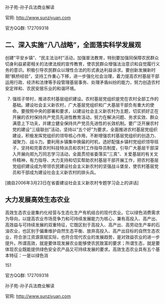 孙子苑-孙子兵法商业解读

官网: http://www.sunziyuan.com

官方QQ群: 172709318

## 二、深入实施“八八战略”，全面落实科学发展观

创建“平安乡镇”、“民主法治村”活动，加强普法教育，特别要加强同保障农民群众切身利益紧密相关的法律法规的宣传教育，使农民群众增强法治意识和自觉履行义务的意识。积极引导农民群众以理性合法的形式表达利益诉求。要创新发展新时期“枫桥经验”，坚持工作重心下移，进一步强化社会治理，着力提高农村基层干部运用行政、经济和法律等手段管理基层事务、处理矛盾纠纷的能力，努力创造农村安定祥和、农民安居乐业的和谐环境。

7. 强班子带村，推进农村基层组织建设。农村基层党组织是党在农村全部工作的基础。建设社会主义新农村，广大基层党组织和广大基层干部负有重大的使命。要按照中央的部署和要求，以建设社会主义新农村为主题，切实抓好正在开展的农村保持共产党员先进性教育活动，努力在解决问题、务求实效、群众满意上下功夫，并建立健全保持共产党员先进性的长效机制。要广泛开展农村党的建设“三级联创”活动，坚持以“五个好”为要求，全面推进农村基层党组织建设，积极发挥党组织的领导核心作用，不断增强农村基层党组织的创造力、凝聚力、战斗力。要利用乡镇集中换届的时机，选好配强乡镇村党组织领导班子，坚持和完善农村科技特派员和农村工作指导员制度，引导广大基层干部深入开展向郑九万同志学习活动，全面贯彻省委落实“三真”、关爱基层的有关文件精神，有力指导、大力支持和切实帮助农村基层干部开展工作，把农村基层党组织建设成为带领农民建设社会主义新农村的坚强战斗堡垒，使农村基层党员和干部成为建设社会主义新农村的排头兵。

[摘自2006年3月23日在省委建设社会主义新农村专题学习会上的讲话]

## 大力发展高效生态农业

高效生态农业是集约化经营与生态化生产有机结合的现代农业。它以绿色消费需求为导向，以提高农业市场竞争力和可持续发展能力为核心，兼有高投入、高产出、高效益与可持续发展的双重特征，它既区别于高投入、高产出、高劳动生产率的石油农业，也区别于偏重维护自然生态平衡、放弃高投入、高产出目标的自然生态农业，符合浙江资源禀赋实际，也符合现代农业的发展趋势，是对效益农业的进一步提升。所谓高效，就是要体现发展农业能够使农民致富的要求；所谓生态，就是要体现农业既能提供绿色安全农产品又可持续发展的要求。高效生态农业具有五个基本特征：一是以绿色消

151

官方QQ群: 172709318

孙子苑-孙子兵法商业解读

官网: http://www.sunziyuan.com
